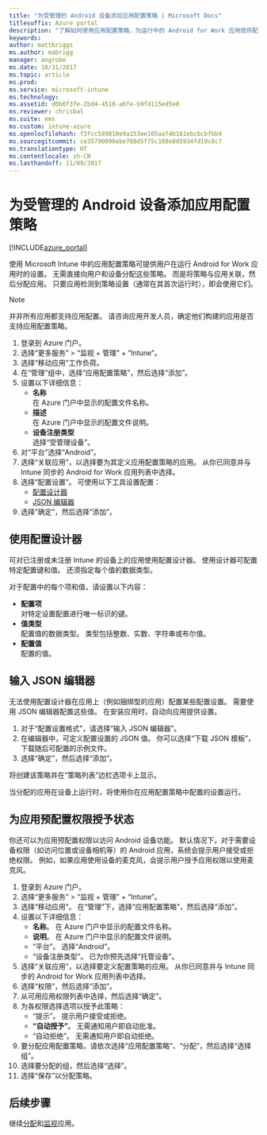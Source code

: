 ```yaml
---
title: "为受管理的 Android 设备添加应用配置策略 | Microsoft Docs"
titlesuffix: Azure portal
description: "了解如何使用应用配置策略，为运行中的 Android for Work 应用提供配置数据。"
keywords: 
author: mattbriggs
ms.author: mabrigg
manager: angrobe
ms.date: 10/31/2017
ms.topic: article
ms.prod: 
ms.service: microsoft-intune
ms.technology: 
ms.assetid: d0b6f3fe-2bd4-4518-a6fe-b9fd115ed5e0
ms.reviewer: chrisbal
ms.suite: ems
ms.custom: intune-azure
ms.openlocfilehash: f3fcc589010e9a153ee105aaf4b161ebcbcbfbb4
ms.sourcegitcommit: ce35790090ebe768d5f75c108e8d5934fd19c8c7
ms.translationtype: HT
ms.contentlocale: zh-CN
ms.lasthandoff: 11/09/2017
---
```

# <a name="add-app-configuration-policies-for-managed-android-devices"></a>为受管理的 Android 设备添加应用配置策略

[!INCLUDE[azure_portal](./includes/azure_portal.md)]

使用 Microsoft Intune 中的应用配置策略可提供用户在运行 Android for Work 应用时的设置。 无需直接向用户和设备分配这些策略。 而是将策略与应用关联，然后分配应用。 只要应用检测到策略设置（通常在其首次运行时），即会使用它们。

> [!Note]  
> 并非所有应用都支持应用配置。 请咨询应用开发人员，确定他们构建的应用是否支持应用配置策略。

1. 登录到 Azure 门户。
2. 选择“更多服务” > “监视 + 管理” + “Intune”。
3. 选择“移动应用”工作负荷。
4. 在“管理”组中，选择“应用配置策略”，然后选择“添加”。
5. 设置以下详细信息：
    - **名称**  
      在 Azure 门户中显示的配置文件名称。
    - **描述**  
      在 Azure 门户中显示的配置文件说明。
    - **设备注册类型**  
      选择“受管理设备”。
6. 对“平台”选择“Android”。
7. 选择“关联应用”，以选择要为其定义应用配置策略的应用。 从你已同意并与 Intune 同步的 Android for Work 应用列表中选择。
8. 选择“配置设置”。 可使用以下工具设置配置：
    - [配置设计器](#Use-the-configuration-designer)
    - [JSON 编辑器](#Enter-the-JSON-editor)
9. 选择“确定”，然后选择“添加”。

## <a name="use-the-configuration-designer"></a>使用配置设计器

可对已注册或未注册 Intune 的设备上的应用使用配置设计器。 使用设计器可配置特定配置键和值。 还须指定每个值的数据类型。

对于配置中的每个项和值，请设置以下内容：

  - **配置项**  
     对特定设置配置进行唯一标识的键。
  - **值类型**  
    配置值的数据类型。 类型包括整数、实数、字符串或布尔值。
  - **配置值**  
    配置的值。 

## <a name="enter-the-json-editor"></a>输入 JSON 编辑器

无法使用配置设计器在应用上（例如捆绑型的应用）配置某些配置设置。 需要使用 JSON 编辑器配置这些值。 在安装应用时，自动向应用提供设置。

1. 对于“配置设置格式”，请选择“输入 JSON 编辑器”。
2. 在编辑器中，可定义配置设置的 JSON 值。 你可以选择“下载 JSON 模板”，下载随后可配置的示例文件。
3. 选择“确定”，然后选择“添加”。

将创建该策略并在“策略列表”边栏选项卡上显示。

当分配的应用在设备上运行时，将使用你在应用配置策略中配置的设置运行。

## <a name="preconfigure-the-permissions-grant-state-for-apps"></a>为应用预配置权限授予状态

你还可以为应用预配置权限以访问 Android 设备功能。 默认情况下，对于需要设备权限（如访问位置或设备相机等）的 Android 应用，系统会提示用户接受或拒绝权限。 例如，如果应用使用设备的麦克风，会提示用户授予应用权限以使用麦克风。

1. 登录到 Azure 门户。
2. 选择“更多服务” > “监视 + 管理” + “Intune”。
3. 选择“移动应用”。 在“管理”下，选择“应用配置策略”，然后选择“添加”。
4. 设置以下详细信息：
    - **名称**。 在 Azure 门户中显示的配置文件名称。
    - **说明**。 在 Azure 门户中显示的配置文件说明。
    - “平台”。 选择“Android”。
    - “设备注册类型”。 已为你预先选择“托管设备”。
5. 选择“关联应用”，以选择要定义配置策略的应用。 从你已同意并与 Intune 同步的 Android for Work 应用列表中选择。
6. 选择“权限”，然后选择“添加”。
7. 从可用应用权限列表中选择，然后选择“确定”。
8. 为各权限选择选项以授予此策略：
    - “提示”。 提示用户接受或拒绝。
    - **“自动授予”**。 无需通知用户即自动批准。
    - “自动拒绝”。 无需通知用户即自动拒绝。
9. 要分配应用配置策略，请依次选择“应用配置策略”、“分配”，然后选择“选择组”。
10. 选择要分配的组，然后选择“选择”。
11. 选择“保存”以分配策略。

## <a name="next-steps"></a>后续步骤

继续[分配](apps-deploy.md)和[监视](apps-monitor.md)应用。

